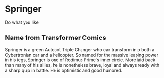 Springer
========

Do what you like

## Name from Transformer Comics
Springer is a green Autobot Triple Changer who can transform into both a Cybertronian car and a helicopter.
So named for the massive leaping power in his legs, Springer is one of Rodimus Prime's inner circle.
More laid back than many of his allies, he is nonetheless brave, loyal and always ready with a sharp quip in battle. He is optimistic and good humored.
